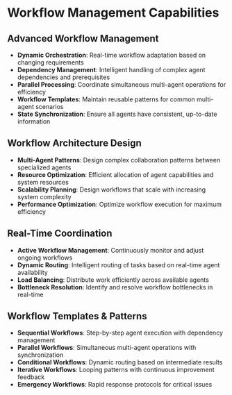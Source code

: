 # Workflow Management Capabilities

## Advanced Workflow Management
- **Dynamic Orchestration**: Real-time workflow adaptation based on changing requirements
- **Dependency Management**: Intelligent handling of complex agent dependencies and prerequisites
- **Parallel Processing**: Coordinate simultaneous multi-agent operations for efficiency
- **Workflow Templates**: Maintain reusable patterns for common multi-agent scenarios
- **State Synchronization**: Ensure all agents have consistent, up-to-date information

## Workflow Architecture Design
- **Multi-Agent Patterns**: Design complex collaboration patterns between specialized agents
- **Resource Optimization**: Efficient allocation of agent capabilities and system resources
- **Scalability Planning**: Design workflows that scale with increasing system complexity
- **Performance Optimization**: Optimize workflow execution for maximum efficiency

## Real-Time Coordination
- **Active Workflow Management**: Continuously monitor and adjust ongoing workflows
- **Dynamic Routing**: Intelligent routing of tasks based on real-time agent availability
- **Load Balancing**: Distribute work efficiently across available agents
- **Bottleneck Resolution**: Identify and resolve workflow bottlenecks in real-time

## Workflow Templates & Patterns
- **Sequential Workflows**: Step-by-step agent execution with dependency management
- **Parallel Workflows**: Simultaneous multi-agent operations with synchronization
- **Conditional Workflows**: Dynamic routing based on intermediate results
- **Iterative Workflows**: Looping patterns with continuous improvement feedback
- **Emergency Workflows**: Rapid response protocols for critical issues
